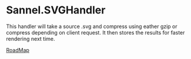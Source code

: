 Sannel.SVGHandler
=================

This handler will take a source .svg and compress using eather gzip or compress depending on client request. It then stores the results for faster rendering next time.


[RoadMap](https://github.com/holtsoftware/Sannel.SVGHandler/wiki/Roadmap)